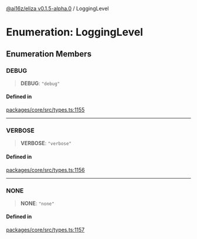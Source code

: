[@ai16z/eliza v0.1.5-alpha.0](../index.md) / LoggingLevel

# Enumeration: LoggingLevel

## Enumeration Members

### DEBUG

> **DEBUG**: `"debug"`

#### Defined in

[packages/core/src/types.ts:1155](https://github.com/CREWorx/eliza/blob/main/packages/core/src/types.ts#L1155)

***

### VERBOSE

> **VERBOSE**: `"verbose"`

#### Defined in

[packages/core/src/types.ts:1156](https://github.com/CREWorx/eliza/blob/main/packages/core/src/types.ts#L1156)

***

### NONE

> **NONE**: `"none"`

#### Defined in

[packages/core/src/types.ts:1157](https://github.com/CREWorx/eliza/blob/main/packages/core/src/types.ts#L1157)
